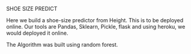 SHOE SIZE PREDICT

Here we build a shoe-size predictor from Height. This is to be deployed online. Our tools are Pandas, Sklearn, Pickle, flask and using heroku, we would deployed it online.


The Algorithm was built using random forest. 

